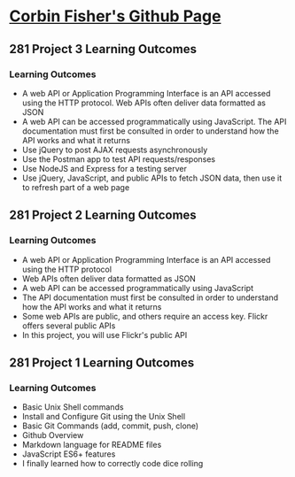 # [Corbin Fisher's Github Page](https://corbinf.github.io/)

## 281 Project 3 Learning Outcomes
### Learning Outcomes
* A web API or Application Programming Interface is an API
accessed using the HTTP protocol. Web APIs often deliver data
formatted as JSON
* A web API can be accessed programmatically using JavaScript.
The API documentation must first be consulted in order to
understand how the API works and what it returns
* Use jQuery to post AJAX requests asynchronously
* Use the Postman app to test API requests/responses
* Use NodeJS and Express for a testing server
* Use jQuery, JavaScript, and public APIs to fetch JSON data, then
use it to refresh part of a web page

## 281 Project 2 Learning Outcomes
### Learning Outcomes
* A web API or Application Programming Interface is an API accessed using the HTTP protocol
* Web APIs often deliver data formatted as JSON
* A web API can be accessed programmatically using
JavaScript
* The API documentation must first be consulted in order to understand how the API works and what it returns
* Some web APIs are public, and others require an access key. Flickr offers several public APIs
* In this project, you will use Flickr's public API


## 281 Project 1 Learning Outcomes
### Learning Outcomes
* Basic Unix Shell commands
* Install and Configure Git using the Unix Shell
* Basic Git Commands (add, commit, push, clone)
* Github Overview
* Markdown language for README files
* JavaScript ES6+ features
* I finally learned how to correctly code dice rolling
